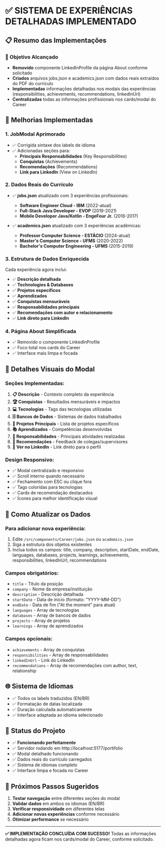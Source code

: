 # ✅ SISTEMA DE EXPERIÊNCIAS DETALHADAS IMPLEMENTADO

## 📋 Resumo das Implementações

### 🎯 Objetivo Alcançado
- **Removido** componente LinkedInProfile da página About conforme solicitado
- **Criados** arquivos jobs.json e academics.json com dados reais extraídos do PDF do currículo
- **Implementadas** informações detalhadas nos modais das experiências (responsibilities, achievements, recommendations, linkedInUrl)
- **Centralizadas** todas as informações profissionais nos cards/modal do Career

## 🔧 Melhorias Implementadas

### 1. **JobModal Aprimorado**
- ✅ Corrigida sintaxe dos labels de idioma
- ✅ Adicionadas seções para:
  - **Principais Responsabilidades** (Key Responsibilities)
  - **Conquistas** (Achievements) 
  - **Recomendações** (Recommendations)
  - **Link para LinkedIn** (View on LinkedIn)

### 2. **Dados Reais do Currículo**
- ✅ **jobs.json** atualizado com 3 experiências profissionais:
  - **Software Engineer Cloud - IBM** (2022-atual)
  - **Full-Stack Java Developer - EVOP** (2019-2021)
  - **Mobile Developer Java/Kotlin - EngeFour Jr.** (2016-2017)

- ✅ **academics.json** atualizado com 3 experiências acadêmicas:
  - **Professor Computer Science - ESTÁCIO** (2024-atual)
  - **Master's Computer Science - UFMS** (2020-2022)
  - **Bachelor's Computer Engineering - UFMS** (2015-2019)

### 3. **Estrutura de Dados Enriquecida**
Cada experiência agora inclui:
- ✅ **Descrição detalhada**
- ✅ **Technologies & Databases**
- ✅ **Projetos específicos**
- ✅ **Aprendizados**
- ✅ **Conquistas mensuráveis**
- ✅ **Responsabilidades principais**
- ✅ **Recomendações com autor e relacionamento**
- ✅ **Link direto para LinkedIn**

### 4. **Página About Simplificada**
- ✅ Removido o componente LinkedInProfile
- ✅ Foco total nos cards do Career
- ✅ Interface mais limpa e focada

## 🎨 Detalhes Visuais do Modal

### Seções Implementadas:
1. **📋 Descrição** - Contexto completo da experiência
2. **🏆 Conquistas** - Resultados mensuráveis e impactos
3. **💻 Tecnologias** - Tags das tecnologias utilizadas
4. **🗄️ Bancos de Dados** - Sistemas de dados trabalhados
5. **🚀 Projetos Principais** - Lista de projetos específicos
6. **📚 Aprendizados** - Competências desenvolvidas
7. **📝 Responsabilidades** - Principais atividades realizadas
8. **💬 Recomendações** - Feedback de colegas/supervisores
9. **💼 Ver no LinkedIn** - Link direto para o perfil

### Design Responsivo:
- ✅ Modal centralizado e responsivo
- ✅ Scroll interno quando necessário
- ✅ Fechamento com ESC ou clique fora
- ✅ Tags coloridas para tecnologias
- ✅ Cards de recomendação destacados
- ✅ Ícones para melhor identificação visual

## 🔄 Como Atualizar os Dados

### Para adicionar nova experiência:
1. Edite `/src/components/Career/jobs.json` ou `academics.json`
2. Siga a estrutura dos objetos existentes
3. Inclua todos os campos: title, company, description, startDate, endDate, languages, databases, projects, learnings, achievements, responsibilities, linkedInUrl, recommendations

### Campos obrigatórios:
- `title` - Título da posição
- `company` - Nome da empresa/instituição  
- `description` - Descrição detalhada
- `startDate` - Data de início (formato: "YYYY-MM-DD")
- `endDate` - Data de fim ("At the moment" para atual)
- `languages` - Array de tecnologias
- `databases` - Array de bancos de dados
- `projects` - Array de projetos
- `learnings` - Array de aprendizados

### Campos opcionais:
- `achievements` - Array de conquistas
- `responsibilities` - Array de responsabilidades
- `linkedInUrl` - Link do LinkedIn
- `recommendations` - Array de recomendações com author, text, relationship

## 🌐 Sistema de Idiomas
- ✅ Todos os labels traduzidos (EN/BR)
- ✅ Formatação de datas localizada
- ✅ Duração calculada automaticamente
- ✅ Interface adaptada ao idioma selecionado

## 🚀 Status do Projeto
- ✅ **Funcionando perfeitamente**
- ✅ Servidor rodando em http://localhost:5177/portifolio
- ✅ Modal detalhado funcionando
- ✅ Dados reais do currículo carregados
- ✅ Sistema de idiomas completo
- ✅ Interface limpa e focada no Career

## 📝 Próximos Passos Sugeridos
1. **Testar navegação** entre diferentes seções do modal
2. **Validar dados** em ambos os idiomas (EN/BR)  
3. **Verificar responsividade** em diferentes telas
4. **Adicionar novas experiências** conforme necessário
5. **Otimizar performance** se necessário

---
**✅ IMPLEMENTAÇÃO CONCLUÍDA COM SUCESSO!**
Todas as informações detalhadas agora ficam nos cards/modal do Career, conforme solicitado.
